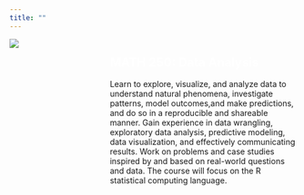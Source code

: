 ```yaml
---
title: ""
---
```


<style>
.pull-left{
float: left;
width: 30%;
}

.pull-right{
float: right;
width: 65%;
}
</style> 

<div class = "pull-left">
  <img src = "img/MATH_250_sticker.png">
  
</div>

<div class ="pull-right">
<h2 style = "color: white">MATH 250: Data Analysis</h2>

Learn to explore, visualize, and analyze data to understand natural phenomena, investigate patterns, model outcomes,and make predictions, and do so in a reproducible and shareable manner. Gain experience in data wrangling, exploratory data analysis, predictive modeling, data visualization, and effectively communicating results. Work on problems and case studies inspired by and based on real-world questions and data. The course will focus on the R statistical computing language.
</div>